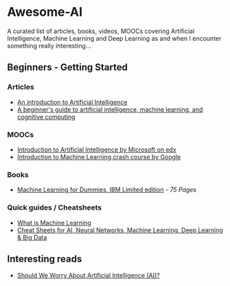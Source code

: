 # Awesome-AI

A curated list of articles, books, videos, MOOCs covering Artificial Intelligence, Machine Learning and Deep Learning as and when I encounter something really interesting...

## Beginners - Getting Started

### Articles

- [An introduction to Artificial Intelligence](https://hackernoon.com/understanding-understanding-an-intro-to-artificial-intelligence-be76c5ec4d2e) 
- [A beginner's guide to artificial intelligence, machine learning, and cognitive computing](https://www.ibm.com/developerworks/library/cc-beginner-guide-machine-learning-ai-cognitive/index.html)

### MOOCs
- [Introduction to Artificial Intelligence by Microsoft on edx](https://www.edx.org/course/introduction-to-artificial-intelligence-ai)
- [Introduction to Machine Learning crash course by Google](https://developers.google.com/machine-learning/crash-course/ml-intro)

### Books

- [Machine Learning for Dummies, IBM Limited edition](https://www-01.ibm.com/common/ssi/cgi-bin/ssialias?htmlfid=IMM14209USEN) - *75 Pages*

### Quick guides / Cheatsheets

- [What is Machine Learning](https://www.mathworks.com/content/dam/mathworks/tag-team/Objects/i/88174_92991v00_machine_learning_section1_ebook.pdf)
- [Cheat Sheets for AI, Neural Networks, Machine Learning, Deep Learning & Big Data](https://becominghuman.ai/cheat-sheets-for-ai-neural-networks-machine-learning-deep-learning-big-data-678c51b4b463)

## Interesting reads

- [Should We Worry About Artificial Intelligence (AI)?](https://www.codingdojo.com/blog/dark-side-of-artificial-intelligence-ai/)
